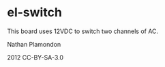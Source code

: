 el-switch
=========

This board uses 12VDC to switch two channels of AC.

Nathan Plamondon

2012 CC-BY-SA-3.0
